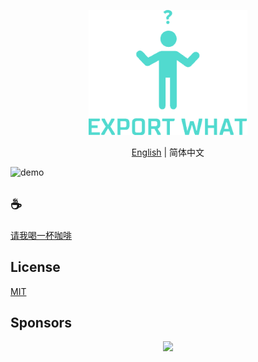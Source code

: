 <p align="center">
<img height="200" src="./assets/kv.png" alt="export what">
</p>
<p align="center"> <a href="./README.md">English</a> | 简体中文</p>


![demo](/assets/demo.gif)


## :coffee:

[请我喝一杯咖啡](https://github.com/Simon-He95/sponsor)

## License

[MIT](./license)

## Sponsors

<p align="center">
  <a href="https://cdn.jsdelivr.net/gh/Simon-He95/sponsor/sponsors.svg">
    <img src="https://cdn.jsdelivr.net/gh/Simon-He95/sponsor/sponsors.png"/>
  </a>
</p>
